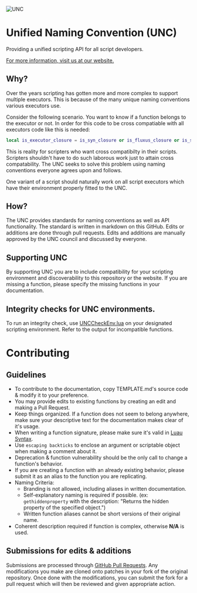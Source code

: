 ![UNC](https://scriptunc.org/badge.png)
# Unified Naming Convention (UNC)
Providing a unified scripting API for all script developers.

[For more information, visit us at our website.](https://scriptunc.org/)

## Why?
Over the years scripting has gotten more and more complex to support multiple executors. This is because of the many unique naming conventions various executors use.

Consider the following scenario. You want to know if a function belongs to the executor or not. In order for this code to be cross compatiable with all executors code like this is needed:
```lua
local is_executor_closure = is_syn_closure or is_fluxus_closure or is_sentinel_closure or is_krnl_closure or is_proto_closure or is_calamari_closure or is_electron_closure or is_elysian_closure
```
This is reality for scripters who want cross compatibilty in their scripts. Scripters shouldn't have to do such laborous work just to attain cross compatability. The UNC seeks to solve this problem using naming conventions everyone agrees upon and follows.

One variant of a script should naturally work on all script executors which have their environment properly fitted to the UNC. 
## How?
The UNC provides standards for naming conventions as well as API functionality. The standard is written in markdown on this GitHub. Edits or additions are done through pull requests. Edits and additions are manually approved by the UNC council and discussed by everyone.
## Supporting UNC
By supporting UNC you are to include compatibility for your scripting environment and discoverability to this repository or the website. If you are missing a function, please specify the missing functions in your documentation.
## Integrity checks for UNC environments.
To run an integrity check, use [UNCCheckEnv.lua](UNCCheckEnv.lua) on your designated scripting environment. Refer to the output for incompatible functions.
# Contributing
## Guidelines
* To contribute to the documentation, copy TEMPLATE.md's source code & modify it to your preference.
* You may provide edits to existing functions by creating an edit and making a Pull Request.
* Keep things organized. If a function does not seem to belong anywhere, make sure your descriptive text for the documentation makes clear of it's usage.
* When writing a function signature, please make sure it's valid in [Luau Syntax](https://luau-lang.org/typecheck#union-types).
* Use `escaping backticks` to enclose an argument or scriptable object when making a comment about it.
* Deprecation & function vulnerability should be the only call to change a function's behavior.
* If you are creating a function with an already existing behavior, please submit it as an alias to the function you are replicating.
* Naming Criteria:
	* Branding is not allowed, including aliases in written documentation.
	* Self-explanatory naming is required if possible. (ex: `gethiddenproperty` with the description: "Returns the hidden property of the specified object.")
	* Written function aliases cannot be short versions of their original name.
* Coherent description required if function is complex, otherwise **N/A** is used.
## Submissions for edits & additions
Submissions are processed through [GitHub Pull Requests](https://docs.github.com/en/articles/creating-a-pull-request). Any modifications you make are cloned onto patches in your fork of the original repository. Once done with the modifications, you can submit the fork for a pull request which will then be reviewed and given appropriate action.
